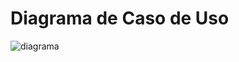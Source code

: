 # Diagrama de Caso de Uso
![diagrama](https://www.plantuml.com/plantuml/png/RT2zJWCn30VmFKzXTUz0FzQgg48iJ20Um3gR8r9YKyTXuEFToObKz7IiV_-IV-9ZSJIlEON4BmwkO75yTQ1eF7XK2G47LuDRob5YSKDIwzbTSJtN5c88ipcirr-7sNYw3MLC3Akdbd168Ew2L_0P06hX0Ki3ZumfVg31WuvHLe05daytr-A4X5ELGSqW-gxmPahLjUFD3AkKchnX_gthQ7kDxjbOXjZGeE9OkjdzRyuLnICXCH1VkYzdzk4xXB-_jrqSflSleyqosixtsDFT4kx3aOLgJZy0)
